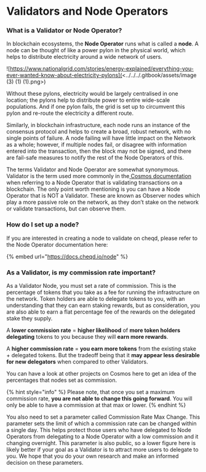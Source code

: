 # Validators and Node Operators

### What is a **Validator** or **Node Operator**?

In blockchain ecosystems, the **Node Operator** runs what is called a **node**. A node can be thought of like a power pylon in the physical world, which helps to distribute electricity around a wide network of users.

![https://www.nationalgrid.com/stories/energy-explained/everything-you-ever-wanted-know-about-electricity-pylons](<../../../.gitbook/assets/image (3) (1) (1).png>)

Without these pylons, electricity would be largely centralised in one location; the pylons help to distribute power to entire wide-scale populations. And if one pylon fails, the grid is set up to circumvent this pylon and re-route the electricity a different route.

Similarly, in blockchain infrastructure, each node runs an instance of the consensus protocol and helps to create a broad, robust network, with no single points of failure. A node failing will have little impact on the Network as a whole; however, if multiple nodes fail, or disagree with information entered into the transaction, then the block may not be signed, and there are fail-safe measures to notify the rest of the Node Operators of this.

The terms Validator and Node Operator are somewhat synonymous. Validator is the term used more commonly in the[ Cosmos documentation](https://docs.cosmos.network) when referring to a Node Operator that is validating transactions on a blockchain. The only point worth mentioning is you can have a Node Operator that is NOT a Validator. These are known as Observer nodes which play a more passive role on the network, as they don’t stake on the network or validate transactions, but can observe them.

### How do I set up a node?

If you are interested in creating a node to validate on cheqd, please refer to the Node Operator documentation here:

{% embed url="https://docs.cheqd.io/node" %}

### As a Validator, is my commission rate important?

As a Validator Node, you must set a rate of commission. This is the percentage of tokens that you take as a fee for running the infrastructure on the network. Token holders are able to delegate tokens to you, with an understanding that they can earn staking rewards, but as consideration, you are also able to earn a flat percentage fee of the rewards on the delegated stake they supply.

A **lower commission rate** = **higher likelihood** of **more token holders delegating** tokens to you because they will **earn more rewards**.

A **higher commission rate** = **you earn more tokens** from the existing stake + delegated tokens. But the tradeoff being that it **may appear less desirable for new delegators** when compared to other Validators.

You can have a look at other projects on Cosmos here to get an idea of the percentages that nodes set as commission.

{% hint style="info" %}
Please note, that once you set a maximum commission rate, **you are not able to change this going forward**. You will only be able to have a commission at that max or lower.
{% endhint %}

You also need to set a parameter called Commission Rate Max Change. This parameter sets the limit of which a commission rate can be changed within a single day. This helps protect those users who have delegated to Node Operators from delegating to a Node Operator with a low commission and it changing overnight. This parameter is also public, so a lower figure here is likely better if your goal as a Validator is to attract more users to delegate to you. We hope that you do your own research and make an informed decision on these parameters.


